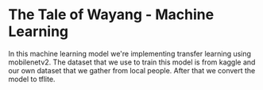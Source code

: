 # The Tale of Wayang - Machine Learning
In this machine learning model we're implementing transfer learning using mobilenetv2. The dataset that we use to train this model is from kaggle and our own dataset that we gather from local people. After that we convert the model to tflite.

